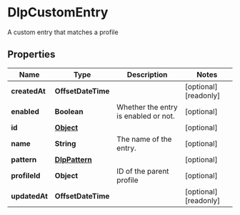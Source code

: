 

# DlpCustomEntry

A custom entry that matches a profile

## Properties

| Name | Type | Description | Notes |
|------------ | ------------- | ------------- | -------------|
|**createdAt** | **OffsetDateTime** |  |  [optional] [readonly] |
|**enabled** | **Boolean** | Whether the entry is enabled or not. |  [optional] |
|**id** | [**Object**](Object.md) |  |  [optional] |
|**name** | **String** | The name of the entry. |  [optional] |
|**pattern** | [**DlpPattern**](DlpPattern.md) |  |  [optional] |
|**profileId** | **Object** | ID of the parent profile |  [optional] |
|**updatedAt** | **OffsetDateTime** |  |  [optional] [readonly] |



